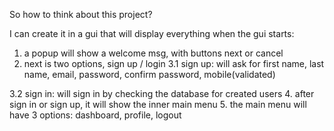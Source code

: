So how to think about this project?

I can create it in a gui that will display everything
when the gui starts:
1. a popup will show a welcome msg, with buttons next or cancel
2. next is two options, sign up / login
3.1 sign up: will ask for first name, last name, email, password, confirm password, mobile(validated)

3.2 sign in: will sign in by checking the database for created users
4. after sign in or sign up, it will show the inner main menu
5. the main menu will have 3 options: dashboard, profile, logout